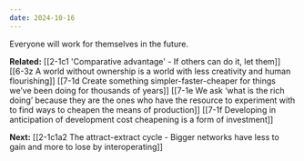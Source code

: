 ```yaml
---
date: 2024-10-16
---
```

Everyone will work for themselves in the future.

**Related:**
[[2-1c1 'Comparative advantage' - If others can do it, let them]]
[[6-3z A world without ownership is a world with less creativity and human flourishing]]
[[7-1d Create something simpler-faster-cheaper for things we’ve been doing for thousands of years]]
[[7-1e We ask ‘what is the rich doing’ because they are the ones who have the resource to experiment with to find ways to cheapen the means of production]]
[[7-1f Developing in anticipation of development cost cheapening is a form of investment]]

**Next:**
[[2-1c1a2 The attract-extract cycle - Bigger networks have less to gain and more to lose by interoperating]]


